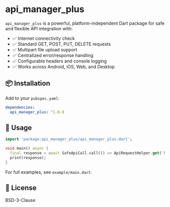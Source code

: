 # api_manager_plus

`api_manager_plus` is a powerful, platform-independent Dart package for safe and flexible API integration with:

- ✅ Internet connectivity check
- ✅ Standard GET, POST, PUT, DELETE requests
- ✅ Multipart file upload support
- ✅ Centralized error/response handling
- ✅ Configurable headers and console logging
- ✅ Works across Android, iOS, Web, and Desktop

## 📦 Installation

Add to your `pubspec.yaml`:

```yaml
dependencies:
  api_manager_plus: ^1.0.0
```

## 🚀 Usage

```dart
import 'package:api_manager_plus/api_manager_plus.dart';

void main() async {
  final response = await SafeApiCall.call(() => ApiRequestHelper.get('https://httpbin.org/get'));
  print(response);
}
```

For full examples, see `example/main.dart`.

## 📄 License

BSD-3-Clause
